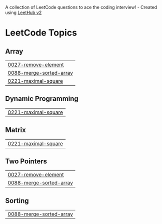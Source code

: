 A collection of LeetCode questions to ace the coding interview! - Created using [LeetHub v2](https://github.com/arunbhardwaj/LeetHub-2.0)
<!---LeetCode Topics Start-->
# LeetCode Topics
## Array
|  |
| ------- |
| [0027-remove-element](https://github.com/Nitin-lohumi/leetCode/tree/master/0027-remove-element) |
| [0088-merge-sorted-array](https://github.com/Nitin-lohumi/leetCode/tree/master/0088-merge-sorted-array) |
| [0221-maximal-square](https://github.com/Nitin-lohumi/leetCode/tree/master/0221-maximal-square) |
## Dynamic Programming
|  |
| ------- |
| [0221-maximal-square](https://github.com/Nitin-lohumi/leetCode/tree/master/0221-maximal-square) |
## Matrix
|  |
| ------- |
| [0221-maximal-square](https://github.com/Nitin-lohumi/leetCode/tree/master/0221-maximal-square) |
## Two Pointers
|  |
| ------- |
| [0027-remove-element](https://github.com/Nitin-lohumi/leetCode/tree/master/0027-remove-element) |
| [0088-merge-sorted-array](https://github.com/Nitin-lohumi/leetCode/tree/master/0088-merge-sorted-array) |
## Sorting
|  |
| ------- |
| [0088-merge-sorted-array](https://github.com/Nitin-lohumi/leetCode/tree/master/0088-merge-sorted-array) |
<!---LeetCode Topics End-->